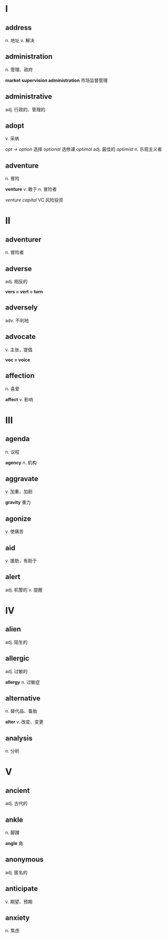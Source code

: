 # I

## address

n. 地址
v. 解决

## administration

n. 管理、政府

**market supervision administration** 市场监督管理

## administrative

adj. 行政的、管理的

## adopt

v. 采纳

*opt -> option* 选择
*optional* 选修课
*optimal* adj. 最佳的
*optimist* n. 乐观主义者

## adventure

n. 冒险

**venture** v. 敢于 n. 冒险者

*venture capital* VC 风险投资

# II

## adventurer

n. 冒险者

## adverse

adj. 相反的

**vers = vert = turn**

## adversely

adv. 不利地

## advocate

v. 主张，提倡

**voc = voice**

## affection

n. 喜爱

**affect** v. 影响


# III

## agenda

n. 议程

**agency** n. 机构

## aggravate

v. 加重，加剧

**gravity** 重力

## agonize 

v. 使痛苦

## aid

v. 援助，有助于

## alert

adj. 机警的
v. 提醒


# IV

## alien 

adj. 陌生的

## allergic

adj. 过敏的

**allergy** n. 过敏症

## alternative

n. 替代品、备胎

**alter** v. 改变、变更

## analysis

n. 分析


# V

## ancient

adj. 古代的

## ankle

n. 脚踝

**angle** 角

## anonymous

adj. 匿名的

## anticipate

v. 期望、预期

## anxiety

n. 焦虑





























